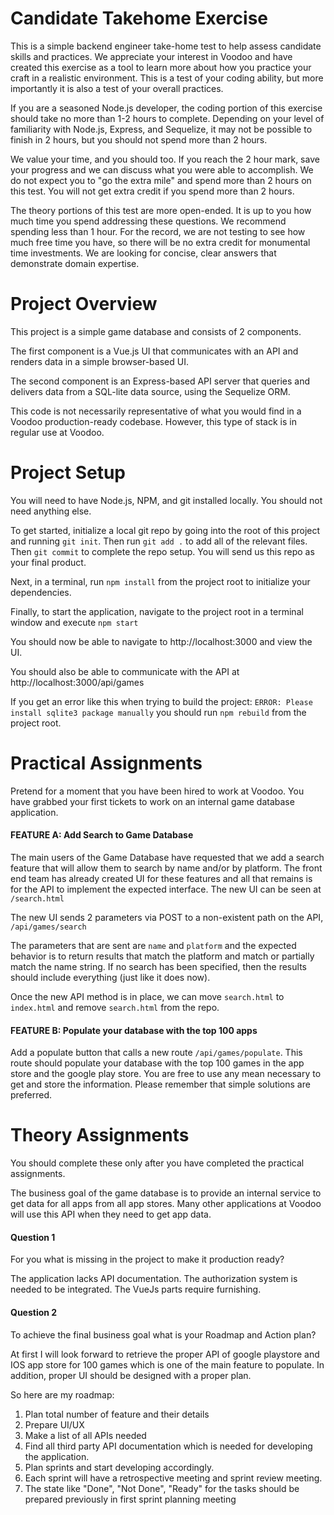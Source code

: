 # Candidate Takehome Exercise

This is a simple backend engineer take-home test to help assess candidate skills and practices. We appreciate your interest in Voodoo and have created this exercise as a tool to learn more about how you practice your craft in a realistic environment. This is a test of your coding ability, but more importantly it is also a test of your overall practices.

If you are a seasoned Node.js developer, the coding portion of this exercise should take no more than 1-2 hours to complete. Depending on your level of familiarity with Node.js, Express, and Sequelize, it may not be possible to finish in 2 hours, but you should not spend more than 2 hours.

We value your time, and you should too. If you reach the 2 hour mark, save your progress and we can discuss what you were able to accomplish. We do not expect you to "go the extra mile" and spend more than 2 hours on this test. You will not get extra credit if you spend more than 2 hours.

The theory portions of this test are more open-ended. It is up to you how much time you spend addressing these questions. We recommend spending less than 1 hour. For the record, we are not testing to see how much free time you have, so there will be no extra credit for monumental time investments. We are looking for concise, clear answers that demonstrate domain expertise.

# Project Overview

This project is a simple game database and consists of 2 components.

The first component is a Vue.js UI that communicates with an API and renders data in a simple browser-based UI.

The second component is an Express-based API server that queries and delivers data from a SQL-lite data source, using the Sequelize ORM.

This code is not necessarily representative of what you would find in a Voodoo production-ready codebase. However, this type of stack is in regular use at Voodoo.

# Project Setup

You will need to have Node.js, NPM, and git installed locally. You should not need anything else.

To get started, initialize a local git repo by going into the root of this project and running `git init`. Then run `git add .` to add all of the relevant files. Then `git commit` to complete the repo setup. You will send us this repo as your final product.

Next, in a terminal, run `npm install` from the project root to initialize your dependencies.

Finally, to start the application, navigate to the project root in a terminal window and execute `npm start`

You should now be able to navigate to http://localhost:3000 and view the UI.

You should also be able to communicate with the API at http://localhost:3000/api/games

If you get an error like this when trying to build the project: `ERROR: Please install sqlite3 package manually` you should run `npm rebuild` from the project root.

# Practical Assignments

Pretend for a moment that you have been hired to work at Voodoo. You have grabbed your first tickets to work on an internal game database application.

#### FEATURE A: Add Search to Game Database

The main users of the Game Database have requested that we add a search feature that will allow them to search by name and/or by platform. The front end team has already created UI for these features and all that remains is for the API to implement the expected interface. The new UI can be seen at `/search.html`

The new UI sends 2 parameters via POST to a non-existent path on the API, `/api/games/search`

The parameters that are sent are `name` and `platform` and the expected behavior is to return results that match the platform and match or partially match the name string. If no search has been specified, then the results should include everything (just like it does now).

Once the new API method is in place, we can move `search.html` to `index.html` and remove `search.html` from the repo.

#### FEATURE B: Populate your database with the top 100 apps

Add a populate button that calls a new route `/api/games/populate`. This route should populate your database with the top 100 games in the app store and the google play store. You are free to use any mean necessary to get and store the information. Please remember that simple solutions are preferred.

# Theory Assignments

You should complete these only after you have completed the practical assignments.

The business goal of the game database is to provide an internal service to get data for all apps from all app stores. Many other applications at Voodoo will use this API when they need to get app data.

#### Question 1

For you what is missing in the project to make it production ready?

The application lacks API documentation. The authorization system is needed to be integrated. The VueJs parts require furnishing.

#### Question 2

To achieve the final business goal what is your Roadmap and Action plan?

At first I will look forward to retrieve the proper API of google playstore and IOS app store for 100 games which is one of the main feature to populate. In addition, proper UI should be designed with a proper plan.

So here are my roadmap:

1. Plan total number of feature and their details
2. Prepare UI/UX
3. Make a list of all APIs needed
4. Find all third party API documentation which is needed for developing the application.
5. Plan sprints and start developing accordingly.
6. Each sprint will have a retrospective meeting and sprint review meeting.
7. The state like "Done", "Not Done", "Ready" for the tasks should be prepared previously in first sprint planning meeting
